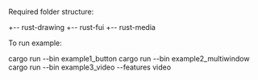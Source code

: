 Required folder structure:

+-- rust-drawing
+-- rust-fui
+-- rust-media

To run example:

cargo run --bin example1_button
cargo run --bin example2_multiwindow
cargo run --bin example3_video --features video

